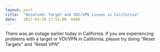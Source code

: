 ```yaml
---
layout: post
title:  "Resolved: Target and VDI/VPN issues in California"
date:   2017-03-20 17:51:00 -0400
---
```


There was an outage earlier today in California. If you are experiencing problems
with a target or VDI/VPN in California, please try doing "Reset Targets" and "Reset VPN"
